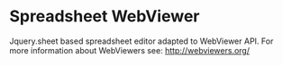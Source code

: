 # Spreadsheet WebViewer
Jquery.sheet based spreadsheet editor adapted to WebViewer API.
For more information about WebViewers see: http://webviewers.org/
